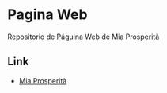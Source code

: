 # Pagina Web

Repositorio de Páguina Web de Mia Prosperità

## Link

- [Mia Prosperità](https://miaprosperita.github.io/miaprosperita/prosperitaweb)